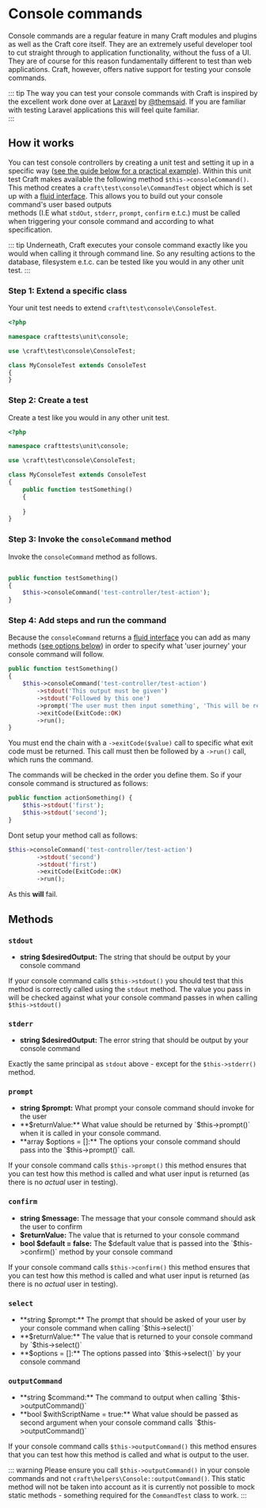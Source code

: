 # Console commands
Console commands are a regular feature in many Craft modules and plugins as well as the 
Craft core itself. 
They are an extremely useful developer tool to cut straight through to application functionality, 
without the fuss of a UI. They are of course for this reason fundamentally different to 
test than web applications. 
Craft, however, offers native support for testing your console commands. 

::: tip
The way you can test your console commands with Craft is inspired by the excellent work 
done over at [Laravel](https://laravel.com/docs/5.8/console-tests) by [@themsaid](https://github.com/laravel/framework/pull/25270). 
If you are familiar with testing Laravel applications this will feel quite familiar.  
:::

## How it works
You can test console controllers by creating a unit test and setting it up in a specific way
([see the guide below for a practical example](#step-1-extend-a-specific-class)). Within this unit test Craft makes
available the following method `$this->consoleCommand()`.
This method creates a `craft\test\console\CommandTest` object which is set up with
a [fluid interface](https://en.wikipedia.org/wiki/Fluent_interface#PHP). This allows you
to build out your console command's user based outputs  
methods (I.E what `stdOut`, `stderr`, `prompt`, `confirm` e.t.c.) 
must be called when triggering your console command and according to what specification. 

::: tip
Underneath, Craft executes your console command exactly like you would when calling it through
command line.
So any resulting actions to the database, filesystem e.t.c. can be tested like you would in any
other unit test. 
:::

### Step 1: Extend a specific class
Your unit test needs to extend `craft\test\console\ConsoleTest`.
```php
<?php

namespace crafttests\unit\console;

use \craft\test\console\ConsoleTest;

class MyConsoleTest extends ConsoleTest
{
}

```

### Step 2: Create a test
Create a test like you would in any other unit test.
```php
<?php

namespace crafttests\unit\console;

use \craft\test\console\ConsoleTest;

class MyConsoleTest extends ConsoleTest
{
    public function testSomething()
    {
        
    }
}

```

### Step 3: Invoke the `consoleCommand` method
Invoke the `consoleCommand` method as follows. 
```php

public function testSomething()
{
    $this->consoleCommand('test-controller/test-action');
}


```

### Step 4: Add steps and run the command
Because the `consoleCommand` returns a [fluid interface](https://en.wikipedia.org/wiki/Fluent_interface#PHP)
you can add as many methods ([see options below](#methods)) in order to 
specify what 'user journey' your console command will follow. 

```php
public function testSomething()
{
    $this->consoleCommand('test-controller/test-action')
        ->stdout('This output must be given')
        ->stdout('Followed by this one')
        ->prompt('The user must then input something', 'This will be returned in the controller action (your console command)', 'the $default value')
        ->exitCode(ExitCode::OK)
        ->run();
}
```

You must end the chain with a `->exitCode($value)` call to specific what exit code 
must be returned. 
This call must then be followed by a `->run()` call, which runs the command. 


The commands will be checked in the order you define them. 
So if your console command is structured as follows: 
```php
public function actionSomething() {
    $this->stdout('first');
    $this->stdout('second');
}
```

Dont setup your method call as follows: 

```php
$this->consoleCommand('test-controller/test-action')
        ->stdout('second')
        ->stdout('first')
        ->exitCode(ExitCode::OK)
        ->run();
```
As this **will** fail. 


## Methods
### `stdout`

 - **string $desiredOutput:** The string that should be output by your console command

If your console command calls `$this->stdout()` you should test that this method is correctly
called using the `stdout` method. The value you pass in will be checked against what your 
console command passes in when calling `$this->stdout()`

### `stderr`

- **string $desiredOutput:** The error string that should be output by your console command

Exactly the same principal as `stdout` above - except for the `$this->stderr()` method.

### `prompt`

- **string $prompt:** What prompt your console command should invoke for the user
- **$returnValue:** What value should be returned by `$this->prompt()` 
when it is called in your console command. 
- **array $options = []:** The options your console command should pass into the `$this->prompt()` call. 

If your console command calls `$this->prompt()` this method ensures that you can test 
how this method is called and what user input is returned (as there is no *actual* user in testing). 

### `confirm`

- **string $message:** The message that your console command should ask the user to confirm
- **$returnValue:** The value that is returned to your console command
- **bool $default = false:** The $default value that is passed into the `$this->confirm()` method
by your console command

If your console command calls `$this->confirm()` this method ensures that you can test 
how this method is called and what user input is returned (as there is no *actual* user in testing). 

### `select`

- **string $prompt:** The prompt that should be asked of your user
by your console command when calling `$this->select()`
- **$returnValue:** The value that is returned to your console command by `$this->select()`
- **$options = []:** The options passed into `$this->select()` by your console command

### `outputCommand`

- **string $command:** The command to output when calling `$this->outputCommand()`
- **bool $withScriptName = true:** What value should be passed as second argument when your console
command calls `$this->outputCommand()`

If your console command calls `$this->outputCommand()` this method ensures that you can test 
how this method is called and what is output to the user. 

::: warning
Please ensure you call `$this->outputCommand()` in your console commands and not `craft\helpers\Console::outputCommand()`. 
This static method will not be taken into account as it is currently not possible to mock static methods - 
something required for the `CommandTest` class to work. 
:::
